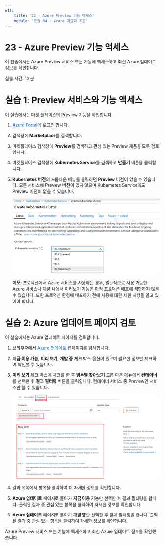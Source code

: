 ```yaml
---
wts:
    title: '23 - Azure Preview 기능 액세스'
    module: '모듈 04 - Azure 과금과 지원'
---
```


# 23 - Azure Preview 기능 액세스

이 연습에서는 Azure Preview 서비스 또는 기능에 액세스하고 최신 Azure 업데이트 정보를 확인합니다.

실습 시간: 10 분

# 실습 1: Preview 서비스와 기능 액세스

이 실습에서는 마켓 플레이스의 Preview 기능을 확인합니다.

1. <a href="https://portal.azure.com" target="_blank"><span style="color: #0066cc;" color="#0066cc">Azure Portal</span></a>에 로그인 합니다.

2. 검색창에 **Marketplace**를 검색합니다. 

3. 마켓플레이스 검색창에 **Preview**를 검색하고 관심 있는 Preview 제품을 모두 검토합니다.

4. 마켓플레이스 검색창에 **Kubernetes Service**를 검색하고 **만들기** 버튼을 클릭합니다.

5. **Kubernetes 버전**의 드롭다운 메뉴를 클릭하면 **Preview** 버전이 있을 수 있습니다. 모든 서비스에 Preview 버전이 있지 않으며 Kubernetes Service에도 Preview 버전이 없을 수 있습니다.

    ![Kubernetes Service에서 Preview 버전이 있는 스크린 샷](../images/2301.png)

    **메모**: 프로덕션에서 Azure 서비스를 사용하는 경우, 일반적으로 사용 가능한 Azure 서비스나 제품 내에서 미리보기 기능은 아직 프로덕션 배포에 적합하지 않을 수 있습니다. 또한 프로덕션 환경에 배포하기 전에 사용에 대한 제한 사항을 알고 있어야 합니다.

# 실습 2: Azure 업데이트 페이지 검토

이 실습에서는 Azure 업데이트 페이지를 검토합니다.

1. 브라우저에서 <a href="https://azure.microsoft.com/ko-kr/updates/" target="_blank"><span style="color: #0066cc;" color="#0066cc">Azure 업데이트</span></a> 웹페이지를 탐색합니다.

2. **지금 이용 가능**, **미리 보기**, **개발 중** 체크 박스 옵션이 있으며 필요한 정보만 체크하여 확인할 수 있습니다.

3. **미리 보기** 체크 박스에 체크를 한 후 **범주별 찾아보기** 드롭 다운 메뉴에서 **컨테이너**를 선택한 후 **결과 필터링** 버튼을 클릭합니다. 컨테이너 서비스 중 Preview인 서비스만 볼 수 있습니다.

    ![미리 보기 중 컨테이너로 검색된 목록이 강조 된 스크린 샷](../images/2302.png)

4. 결과 목록에서 항목을 클릭하여 더 자세한 정보를 확인합니다.

5. **Azure 업데이트** 페이지로 돌아가 **지금 이용 가능**만 선택한 후 결과 필터링을 합니다. 출력된 결과 중 관심 있는 항목을 클릭하여 자세한 정보를 확인합니다.

6. **Azure 업데이트** 페이지로 돌아가 **개발 중**만 선택한 후 결과 필터링을 합니다. 출력된 결과 중 관심 있는 항목을 클릭하여 자세한 정보를 확인합니다.

Azure Preview 서비스 또는 기능에 액세스하고 최신 Azure 업데이트 정보를 확인했습니다.
